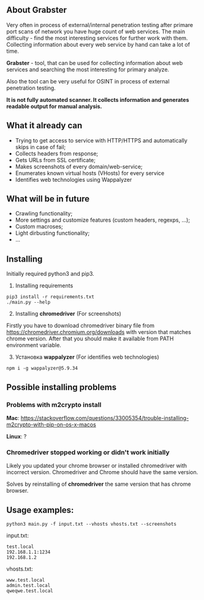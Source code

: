## About Grabster

Very often in process of external/internal penetration testing after primare port scans of network you have huge count of web services. The main difficulty - find the most interesting services for further work with them. Collecting information about every web service by hand can take a lot of time.

**Grabster** - tool, that can be used for collecting information about web services and searching the most interesting for primary analyze.

Also the tool can be very useful for OSINT in process of external penetration testing. 

**It is not fully automated scanner. It collects information and generates readable output for manual analysis.** 

## What it already can

- Trying to get access to service with HTTP/HTTPS and automatically skips in case of fail;
- Collects headers from response;
- Gets URLs from SSL certificate;
- Makes screenshots of every domain/web-service;
- Enumerates known virtual hosts (VHosts) for every service
- Identifies web technologies using Wappalyzer 

## What will be in future

- Crawling functionality;
- More settings and customize features (custom headers, regexps, ...);
- Custom macroses;
- Light dirbusting functionality;
- ...

## Installing

Initially required python3 and pip3. 

1. Installing requirements

```
pip3 install -r requirements.txt
./main.py --help
```

2. Installing **chromedriver** (For screenshots)

Firstly you have to download chromedriver binary file from https://chromedriver.chromium.org/downloads with version that matches chrome version. After that you should make it available from PATH environment variable.

3. Установка **wappalyzer** (For identifies web technologies)

```
npm i -g wappalyzer@5.9.34
```

## Possible installing problems

### Problems with m2crypto install

**Mac**: https://stackoverflow.com/questions/33005354/trouble-installing-m2crypto-with-pip-on-os-x-macos

**Linux**: ?

### Сhromedriver stopped working or didn't work initially

Likely you updated your chrome browser or installed chromedriver with incorrect version. Chromedriver and Chrome should have the same version.

Solves by reinstalling of **chromedriver** the same version that has chrome browser. 

## Usage examples:

```
python3 main.py -f input.txt --vhosts vhosts.txt --screenshots 
```

input.txt:

```
test.local
192.168.1.1:1234
192.168.1.2
```

vhosts.txt:

```
www.test.local
admin.test.local
qweqwe.test.local
```
